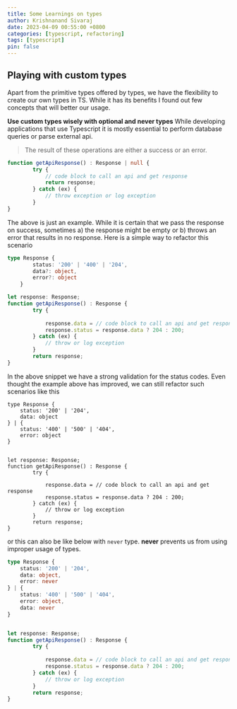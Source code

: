 ```yaml
---
title: Some Learnings on types
author: Krishnanand Sivaraj
date: 2023-04-09 00:55:00 +0800
categories: [typescript, refactoring]
tags: [typescript]
pin: false
---
```


## Playing with custom types

Apart from the primitive types offered by types, we have the flexibility to create our own types in TS.  While it has its benefits I found out few concepts that will better our usage.

**Use custom types wisely with optional and never types**
While developing applications that use Typescript it is mostly essential to perform database queries or parse external api.
> The result of these operations are either a success or an error.

```typescript
function getApiResponse() : Response | null {
		try {
			// code block to call an api and get response
			return response;
		} catch (ex) {
			// throw exception or log exception
		}
}
```
The above is just an example.  While it is certain that we pass the response on success, sometimes a) the response might be empty or b) throws an error that results in no response.  Here is a simple way to refactor this scenario

```typescript
type Response {
		status: '200' | '400' | '204',
		data?: object,
		error?: object
	}

let response: Response;
function getApiResponse() : Response {
		try {
			
			response.data = // code block to call an api and get response
			response.status = response.data ? 204 : 200;
		} catch (ex) {
			// throw or log exception
		}
		return response;
}
```

In the above snippet we have a strong validation for the status codes.  Even thought the example above has improved, we can still refactor such scenarios like this

```
type Response {
	status: '200' | '204',
	data: object
} | {
	status: '400' | '500' | '404',
	error: object
}


let response: Response;
function getApiResponse() : Response {
		try {
			
			response.data = // code block to call an api and get response
			response.status = response.data ? 204 : 200;
		} catch (ex) {
			// throw or log exception
		}
		return response;
}
```

or this can also be like below with `never` type.  **never** prevents us from using improper usage of types.

```typescript
type Response {
	status: '200' | '204',
	data: object,
	error: never
} | {
	status: '400' | '500' | '404',
	error: object,
	data: never
}


let response: Response;
function getApiResponse() : Response {
		try {
			
			response.data = // code block to call an api and get response
			response.status = response.data ? 204 : 200;
		} catch (ex) {
			// throw or log exception
		}
		return response;
}
```



